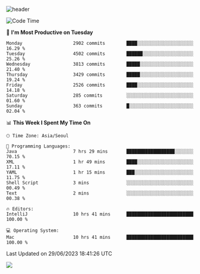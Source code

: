 ![header](https://capsule-render.vercel.app/api?type=Egg&color=timeAuto&height=300&section=header&text=PoPo&fontSize=90&animation=fadeIn)

  <!--START_SECTION:waka-->
![Code Time](http://img.shields.io/badge/Code%20Time-958%20hrs%2021%20mins-blue)

📅 **I'm Most Productive on Tuesday** 

```text
Monday                   2902 commits        ████░░░░░░░░░░░░░░░░░░░░░   16.29 % 
Tuesday                  4502 commits        ██████░░░░░░░░░░░░░░░░░░░   25.26 % 
Wednesday                3813 commits        █████░░░░░░░░░░░░░░░░░░░░   21.40 % 
Thursday                 3429 commits        █████░░░░░░░░░░░░░░░░░░░░   19.24 % 
Friday                   2526 commits        ████░░░░░░░░░░░░░░░░░░░░░   14.18 % 
Saturday                 285 commits         ░░░░░░░░░░░░░░░░░░░░░░░░░   01.60 % 
Sunday                   363 commits         █░░░░░░░░░░░░░░░░░░░░░░░░   02.04 % 
```


📊 **This Week I Spent My Time On** 

```text
🕑︎ Time Zone: Asia/Seoul

💬 Programming Languages: 
Java                     7 hrs 29 mins       ██████████████████░░░░░░░   70.15 % 
XML                      1 hr 49 mins        ████░░░░░░░░░░░░░░░░░░░░░   17.11 % 
YAML                     1 hr 15 mins        ███░░░░░░░░░░░░░░░░░░░░░░   11.75 % 
Shell Script             3 mins              ░░░░░░░░░░░░░░░░░░░░░░░░░   00.49 % 
Text                     2 mins              ░░░░░░░░░░░░░░░░░░░░░░░░░   00.38 % 

🔥 Editors: 
IntelliJ                 10 hrs 41 mins      █████████████████████████   100.00 % 

💻 Operating System: 
Mac                      10 hrs 41 mins      █████████████████████████   100.00 % 
```


 Last Updated on 29/06/2023 18:41:26 UTC
<!--END_SECTION:waka-->



<img src="https://capsule-render.vercel.app/api?type=Egg&color=timeAuto&height=300&section=footer&text=PoPo&fontSize=90&animation=fadeIn&reversal=true" />
